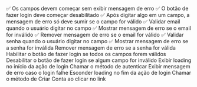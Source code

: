  ✅ Os campos devem começar sem exibir mensagem de erro
 ✅ O botão de fazer login deve começar desabilitado
 ✅ Após digitar algo em um campo, a mensagem de erro só deve sumir se o campo for válido
 ✅ Validar email quando o usuário digitar no campo
 ✅ Mostrar mensagem de erro se o email for inválido
 ✅ Remover mensagem de erro se o email for válido
 ✅ Validar senha quando o usuário digitar no campo
 ✅ Mostrar mensagem de erro se a senha for inválida
 Remover mensagem de erro se a senha for válida
 Habilitar o botão de fazer login se todos os campos forem válidos
 Desabilitar o botão de fazer login se algum campo for inválido
 Exibir loading no início da ação de login
 Chamar o método de autenticar
 Exibir mensagem de erro caso o login falhe
 Esconder loading no fim da ação de login
 Chamar o método de Criar Conta ao clicar no link

 